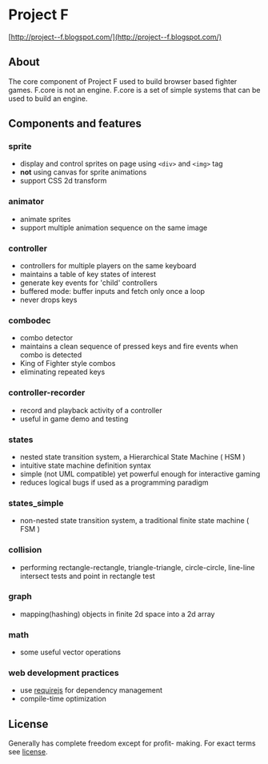 # Project F
[http://project--f.blogspot.com/](http://project--f.blogspot.com/)

## About
The core component of Project F used to build browser based fighter games.
F.core is not an engine. F.core is a set of simple systems that can be used to build an engine.

## Components and features

### sprite
- display and control sprites on page using `<div>` and `<img>` tag
- **not** using canvas for sprite animations
- support CSS 2d transform

### animator
- animate sprites
- support multiple animation sequence on the same image

### controller
- controllers for multiple players on the same keyboard
- maintains a table of key states of interest
- generate key events for 'child' controllers
- buffered mode: buffer inputs and fetch only once a loop
- never drops keys

### combodec
- combo detector
- maintains a clean sequence of pressed keys and fire events when combo is detected
- King of Fighter style combos
- eliminating repeated keys

### controller-recorder
- record and playback activity of a controller
- useful in game demo and testing

### states
- nested state transition system, a Hierarchical State Machine ( HSM )
- intuitive state machine definition syntax
- simple (not UML compatible) yet powerful enough for interactive gaming
- reduces logical bugs if used as a programming paradigm

### states_simple
- non-nested state transition system, a traditional finite state machine ( FSM )

### collision
- performing rectangle-rectangle, triangle-triangle, circle-circle, line-line intersect tests
and point in rectangle test

### graph
- mapping(hashing) objects in finite 2d space into a 2d array

### math
- some useful vector operations

### web development practices
- use [requirejs](http://requirejs.org/) for dependency management
- compile-time optimization

## License
Generally has complete freedom except for profit- making. For exact terms see [license](http://project--f.blogspot.hk/2012/05/license.html).
